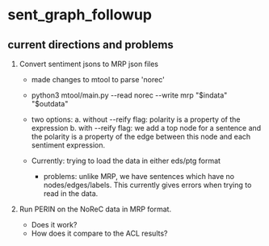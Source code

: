 # sent_graph_followup

## current directions and problems

1. Convert sentiment jsons to MRP json files
    - made changes to mtool to parse 'norec'
    - python3 mtool/main.py --read norec --write mrp "$indata" "$outdata"
    - two options:
        a. without --reify flag: polarity is a property of the expression
        b. with --reify flag: we add a top node for a sentence and the polarity is a property of the edge between this node and each sentiment expression.

    - Currently: trying to load the data in either eds/ptg format
        - problems: unlike MRP, we have sentences which have no nodes/edges/labels. This currently gives errors when trying to read in the data.

2. Run PERIN on the NoReC data in MRP format.
    - Does it work?
    - How does it compare to the ACL results?

